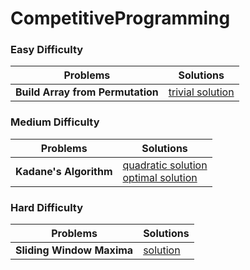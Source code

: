 # CompetitiveProgramming

### Easy Difficulty
| Problems | Solutions |
| --- | --- |
| **Build Array from Permutation** | [trivial solution](https://github.com/robbespo00/CompetitiveProgramming/blob/main/build-array-from-permutation/src/main.rs)  |

### Medium Difficulty
| Problems| Solutions |
| --- | --- |
| **Kadane's Algorithm** |[quadratic solution](https://github.com/robbespo00/CompetitiveProgramming/blob/main/kadanes-algorithm/src/solution_quadratic.rs) <br> [optimal solution](https://github.com/robbespo00/CompetitiveProgramming/blob/main/kadanes-algorithm/src/solution_optimal.rs)|

### Hard Difficulty
| Problems | Solutions |
| --- | --- |
| **Sliding Window Maxima** | [solution](https://github.com/robbespo00/CompetitiveProgramming/tree/main/sliding-window-maxima/src) |

